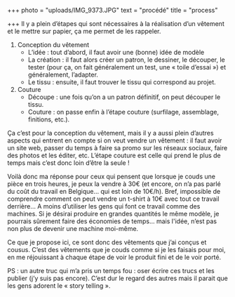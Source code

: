 +++
photo = "uploads/IMG_9373.JPG"
text = "procédé"
title = "process"

+++
Il y a plein d’étapes qui sont nécessaires à la réalisation d’un vêtement et le mettre sur papier, ça me permet de les rappeler.

1. Conception du vêtement 
   * L’idée : tout d’abord, il faut avoir une (bonne) idée de modèle
   * La création : il faut alors créer un patron, le dessiner, le découper, le tester (pour ça, on fait généralement un test, une « toile d’essai ») et généralement, l’adapter.
   * Le tissu : ensuite, il faut trouver le tissu qui correspond au projet.
2. Couture
   * Découpe : une fois qu’on a un patron définitif, on peut découper le tissu.
   * Couture : on passe enfin à l’étape couture (surfilage, assemblage, finitions, etc.).

Ça c’est pour la conception du vêtement, mais il y a aussi plein d’autres aspects qui entrent en compte si on veut vendre un vêtement : il faut avoir un site web, passer du temps à faire sa promo sur les réseaux sociaux, faire des photos et les éditer, etc. L’étape couture est celle qui prend le plus de temps mais c’est donc loin d’être la seule !

Voilà donc ma réponse pour ceux qui pensent que lorsque je couds une pièce en trois heures, je peux la vendre à 30€ (et encore, on n’a pas parlé du coût du travail en Belgique… qui est loin de 10€/h). Bref, impossible de comprendre comment on peut vendre un t-shirt à 10€ avec tout ce travail derrière… A moins d’utiliser les gens qui font ce travail comme des machines. Si je désirai produire en grandes quantités le même modèle, je pourrais sûrement faire des économies de temps... mais l'idée, n’est pas non plus de devenir une machine moi-même.

Ce que je propose ici, ce sont donc des vêtements que j’ai conçus et cousus. C’est des vêtements que je couds comme si je les faisais pour moi, en me réjouissant à chaque étape de voir le produit fini et de le voir porté.

PS : un autre truc qui m’a pris un temps fou : oser écrire ces trucs et les publier (j’y suis pas encore). C’est dur le regard des autres mais il parait que les gens adorent le « story telling ».